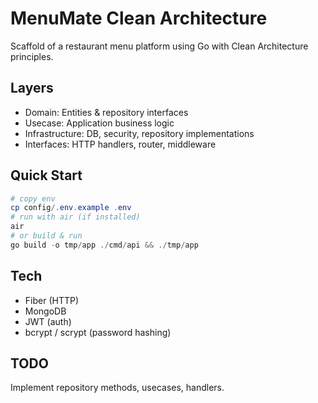 # MenuMate Clean Architecture

Scaffold of a restaurant menu platform using Go with Clean Architecture principles.

## Layers

- Domain: Entities & repository interfaces
- Usecase: Application business logic
- Infrastructure: DB, security, repository implementations
- Interfaces: HTTP handlers, router, middleware

## Quick Start

```powershell
# copy env
cp config/.env.example .env
# run with air (if installed)
air
# or build & run
go build -o tmp/app ./cmd/api && ./tmp/app
```

## Tech

- Fiber (HTTP)
- MongoDB
- JWT (auth)
- bcrypt / scrypt (password hashing)

## TODO

Implement repository methods, usecases, handlers.
